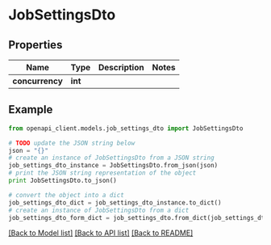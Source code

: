 # JobSettingsDto


## Properties
Name | Type | Description | Notes
------------ | ------------- | ------------- | -------------
**concurrency** | **int** |  | 

## Example

```python
from openapi_client.models.job_settings_dto import JobSettingsDto

# TODO update the JSON string below
json = "{}"
# create an instance of JobSettingsDto from a JSON string
job_settings_dto_instance = JobSettingsDto.from_json(json)
# print the JSON string representation of the object
print JobSettingsDto.to_json()

# convert the object into a dict
job_settings_dto_dict = job_settings_dto_instance.to_dict()
# create an instance of JobSettingsDto from a dict
job_settings_dto_form_dict = job_settings_dto.from_dict(job_settings_dto_dict)
```
[[Back to Model list]](../README.md#documentation-for-models) [[Back to API list]](../README.md#documentation-for-api-endpoints) [[Back to README]](../README.md)


